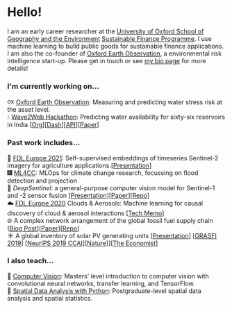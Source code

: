 # Hello!

I am an early career researcher at the [University of Oxford School of Geography and the Environment](https://www.geog.ox.ac.uk/graduate/research/lkruitwagen.html) [Sustainable Finance Programme](https://www.smithschool.ox.ac.uk/research/sustainable-finance/). I use machine learning to build public goods for sustainable finance applications. I am also the co-founder of [Oxford Earth Observation](https://www.oxfordeo.com/), a environmental risk intelligence start-up. Please get in touch or see [my bio page](https://lkruitwagen.github.io/) for more details!


### I'm currently working on...

<img alt="oxeo" width="16px" src="https://uploads-ssl.webflow.com/6123e0973703a2ae505c61bc/6128c05fdef461e8543e5869_oxeo_favico_black.png"/>  [Oxford Earth Observation](https://www.oxfordeo.com/): Measuring and predicting water stress risk at the asset level. <br />
:droplet: [Wave2Web Hackathon](https://www.wricitiesindia.org/content/wave2web-hack): Predicting water availability for sixty-six reservoirs in India [[Org](https://github.com/H2Oxford)][[Dash](https://www.h2ox.org/)][[API](https://api.h2ox.org)][[Paper](https://eartharxiv.org/repository/view/3381/)] <br />

### Past work includes...
:ear_of_rice: [FDL Europe 2021](https://fdleurope.org/): Self-supervised embeddings of timeseries Sentinel-2 imagery for agriculture applications.[[Presentation](https://www.youtube.com/watch?v=N8H2n_zt6nU)] <br />
:fireworks: [ML4CC](http://spaceml.org/): MLOps for climate change research, focussing on flood detection and projection <br />
:robot: _DeepSentinel_: a general-purpose computer vision model for Sentinel-1 and -2 sensor fusion [[Presentation](https://docs.google.com/presentation/d/1uWnbfVeZz21IY59E2RCHbfM-f7V5-xafEsuKpdTVAAE/edit?usp=sharing)][[Paper](https://arxiv.org/abs/2102.06260)][[Repo](https://github.com/Lkruitwagen/deepsentinel.git)] <br />
:cloud: [FDL Europe 2020](https://fdleurope.org/fdl-europe-2020) Clouds & Aerosols: Machine learning for causal discovery of cloud & aerosol interactions [[Tech Memo](https://drive.google.com/file/d/1KoLPmBavAIeenBp7WuxsitGZazUKGZhY/view?usp=sharing)]<br />
:globe_with_meridians: A complex network arrangement of the global fossil fuel supply chain [[Blog Post](https://medium.com/quantumblack/constructing-a-global-energy-supply-network-for-the-transition-toward-a-post-carbon-society-9d0726980af4)][[Paper](https://papers.ssrn.com/abstract=3783412)][[Repo](https://github.com/Lkruitwagen/global-fossil-fuel-supply-chain)]<br />
:sunny: A global inventory of solar PV generating units [[Presentation](https://docs.google.com/presentation/d/14r68rCsGERPc_r6Io-_c0zu-EQKiDhV4Sin2jBsgYxE/edit?usp=sharing)] [[GRASFI 2019](https://www.susfinalliance2019.org/conference-videos?wix-vod-video-id=ade617aad2364116b4c7f357ff90ef27&wix-vod-comp-id=comp-k266doyq)] [[NeurIPS 2019 CCAI](https://slideslive.com/38922408/a-global-inventory-of-utilityscale-solar-photovoltaic-power-stations)][[Nature)](https://www.nature.com/articles/s41586-021-03957-7)][[The Economist](https://www.economist.com/science-and-technology/an-accurate-tally-of-the-worlds-solar-power-stations/21805945)] <br />


### I also teach...
:eyes: [Computer Vision](https://github.com/Lkruitwagen/teaching_computer_vision): Masters' level introduction to computer vision with convolutional neural networks, transfer learning, and TensorFlow.<br />
:triangular_ruler: [Spatial Data Analysis with Python](https://github.com/Lkruitwagen/teaching_spatial_methods): Postgraduate-level spatial data analysis and spatial statistics.
